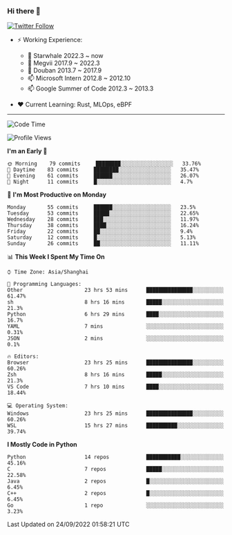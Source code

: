 ### Hi there 👋

[![Twitter Follow](https://img.shields.io/twitter/follow/tianweidut?style=social)](https://twitter.com/tianweidut)

- ⚡ Working Experience:
  - 🔭 Starwhale 2022.3 ~ now
  - 🌱 Megvii 2017.9 ~ 2022.3
  - 🌱 Douban 2013.7 ~ 2017.9
  - 📫 Microsoft Intern 2012.8 ~ 2012.10
  - 📫 Google Summer of Code 2012.3 ~ 2013.3

- ❤️ Current Learning: Rust, MLOps, eBPF

---
<!--START_SECTION:waka-->
![Code Time](http://img.shields.io/badge/Code%20Time-3%2C037%20hrs%2025%20mins-blue)

![Profile Views](http://img.shields.io/badge/Profile%20Views-0-blue)

**I'm an Early 🐤** 

```text
🌞 Morning    79 commits     ████████░░░░░░░░░░░░░░░░░   33.76% 
🌆 Daytime    83 commits     ████████░░░░░░░░░░░░░░░░░   35.47% 
🌃 Evening    61 commits     ██████░░░░░░░░░░░░░░░░░░░   26.07% 
🌙 Night      11 commits     █░░░░░░░░░░░░░░░░░░░░░░░░   4.7%

```
📅 **I'm Most Productive on Monday** 

```text
Monday       55 commits     ██████░░░░░░░░░░░░░░░░░░░   23.5% 
Tuesday      53 commits     █████░░░░░░░░░░░░░░░░░░░░   22.65% 
Wednesday    28 commits     ███░░░░░░░░░░░░░░░░░░░░░░   11.97% 
Thursday     38 commits     ████░░░░░░░░░░░░░░░░░░░░░   16.24% 
Friday       22 commits     ██░░░░░░░░░░░░░░░░░░░░░░░   9.4% 
Saturday     12 commits     █░░░░░░░░░░░░░░░░░░░░░░░░   5.13% 
Sunday       26 commits     ██░░░░░░░░░░░░░░░░░░░░░░░   11.11%

```


📊 **This Week I Spent My Time On** 

```text
⌚︎ Time Zone: Asia/Shanghai

💬 Programming Languages: 
Other                    23 hrs 53 mins      ███████████████░░░░░░░░░░   61.47% 
sh                       8 hrs 16 mins       █████░░░░░░░░░░░░░░░░░░░░   21.3% 
Python                   6 hrs 29 mins       ████░░░░░░░░░░░░░░░░░░░░░   16.7% 
YAML                     7 mins              ░░░░░░░░░░░░░░░░░░░░░░░░░   0.31% 
JSON                     2 mins              ░░░░░░░░░░░░░░░░░░░░░░░░░   0.1%

🔥 Editors: 
Browser                  23 hrs 25 mins      ███████████████░░░░░░░░░░   60.26% 
Zsh                      8 hrs 16 mins       █████░░░░░░░░░░░░░░░░░░░░   21.3% 
VS Code                  7 hrs 10 mins       ████░░░░░░░░░░░░░░░░░░░░░   18.44%

💻 Operating System: 
Windows                  23 hrs 25 mins      ███████████████░░░░░░░░░░   60.26% 
WSL                      15 hrs 27 mins      ██████████░░░░░░░░░░░░░░░   39.74%

```

**I Mostly Code in Python** 

```text
Python                   14 repos            ███████████░░░░░░░░░░░░░░   45.16% 
C                        7 repos             █████░░░░░░░░░░░░░░░░░░░░   22.58% 
Java                     2 repos             █░░░░░░░░░░░░░░░░░░░░░░░░   6.45% 
C++                      2 repos             █░░░░░░░░░░░░░░░░░░░░░░░░   6.45% 
Go                       1 repo              ░░░░░░░░░░░░░░░░░░░░░░░░░   3.23%

```



 Last Updated on 24/09/2022 01:58:21 UTC
<!--END_SECTION:waka-->